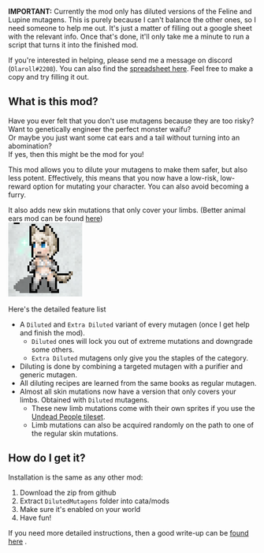 **IMPORTANT:** Currently the mod only has diluted versions of the Feline and Lupine mutagens. This is purely because I can't balance the other ones, so I need someone to help me out. It's just a matter of filling out a google sheet with the relevant info. Once that's done, it'll only take me a minute to run a script that turns it into the finished mod.

If you're interested in helping, please send me a message on discord (`Olaroll#2208`).
You can also find the [spreadsheet here](https://docs.google.com/spreadsheets/d/1xA8vk-h_R7O5lwYyp777dY5JaMSOev6oisNtj3CdaXM/edit?usp=sharing). Feel free to make a copy and try filling it out.

<h2>What is this mod?</h2>
Have you ever felt that you don't use mutagens because they are too risky?<br> 
Want to genetically engineer the perfect monster waifu?<br>
Or maybe you just want some cat ears and a tail without turning into an abomination? <br>
If yes, then this might be the mod for you!

This mod allows you to dilute your mutagens to make them safer, but also less potent. Effectively, this means that you now have a low-risk, low-reward option for mutating your character. You can also avoid becoming a furry.

It also adds new skin mutations that only cover your limbs. (Better animal ears mod can be found [here](https://github.com/Zupercharged/CDDA-Alternate-ear-graphics))<br>
![cataclysm-tiles_4TgTjWTYqk|150x150, 75%](https://raw.githubusercontent.com/Olaroll/DilutedMutagens/master/Limbs_Preview.png) 

Here's the detailed feature list
* A `Diluted` and `Extra Diluted` variant of every mutagen (once I get help and finish the mod).
  * `Diluted` ones will lock you out of extreme mutations and downgrade some others.
  * `Extra Diluted` mutagens only give you the staples of the category.
* Diluting is done by combining a targeted mutagen with a purifier and generic mutagen.
* All diluting recipes are learned from the same books as regular mutagen.
* Almost all skin mutations now have a version that only covers your limbs. Obtained with `Diluted` mutagens.
  * These new limb mutations come with their own sprites if you use the [Undead People tileset](https://github.com/SomeDeadGuy/UndeadPeopleTileset).
  * Limb mutations can also be acquired randomly on the path to one of the regular skin mutations.

<h2>How do I get it?</h2>
Installation is the same as any other mod:

1. Download the zip from github
2. Extract `DilutedMutagens` folder into cata/mods
3. Make sure it's enabled on your world
4. Have fun!

If you need more detailed instructions, then a good write-up can be [found here](https://github.com/Zupercharged/CDDA-Alternate-ear-graphics) .
